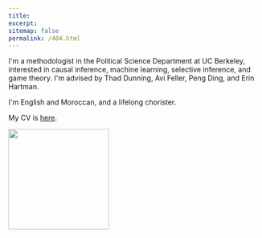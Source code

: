 ```yaml
---
title: 
excerpt: 
sitemap: false
permalink: /404.html
---
```


I'm a methodologist in the Political Science Department at UC Berkeley, interested in causal inference, machine learning, selective inference, and game theory. I'm advised by Thad Dunning, Avi Feller, Peng Ding, and Erin Hartman. 

I'm English and Moroccan, and a lifelong chorister.

My CV is [here](files/Adam_Bouyamourn_Curriculum_Vitae-1.pdf).

<img src="Screenshot 2023-03-31 at 10-56-36 kupdf.net_rejoice-in-the-lamb-1.pdf.png" alt="" width="200" height="200" id="hp"/>
